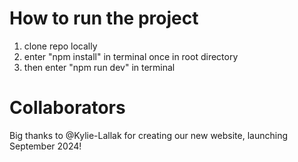 # How to run the project
1. clone repo locally
2. enter "npm install" in terminal once in root directory
3. then enter "npm run dev" in terminal 

# Collaborators
Big thanks to @Kylie-Lallak for creating our new website, launching September 2024!
